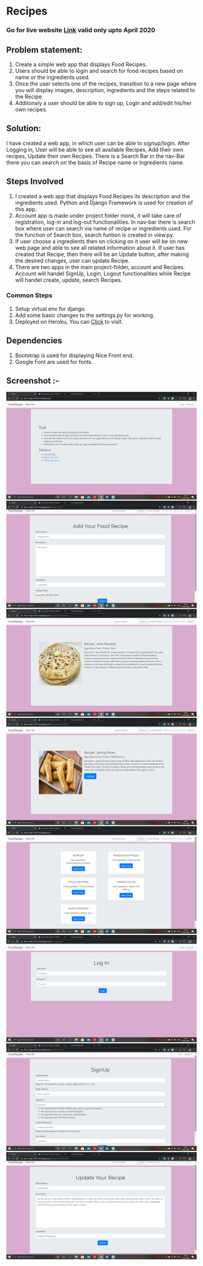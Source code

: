 # Recipes
### Go for live website [Link](https://fierce-ridge-59121.herokuapp.com/) valid only upto April 2020
## Problem statement:
1. Create a simple web app that displays Food Recipes.
2. Users should be able to login and search for food recipes based on name or the
ingredients used.
3. Once the user selects one of the recipes, transition to a new page where you will
display images, description, ingredients and the steps related to the Recipe.
4. Additonaly a user should be able to sign up, Login and add/edit his/her own
recipes.
## Solution:
I have created a web app, in which user can be able to signup/login. After Logging in, User will be able to see all available Recipes, Add their own recipes, Update their own Recipes. There is a Search Bar in the nav-Bar there you can search on the basis of Recipe name or Ingredients name.

## Steps Involved
1. I created a web app that displays Food Recipes its description and the ingredients used. Python and Django Framework is used for creation of this app.
2. Account app is made under project folder monk, it will take care of registration, log-in and log-out functionalities. In nav-bar there is search box where user can search via name of recipe or ingredients used. For the function of Search box, search funtion is created in view.py.
3. If user choose a ingredients then on clicking on it user will be on new web page and able to see all related information about it. If user has created that Recipe, then there will be an Update button, after making the desired changes, user can update Recipe.
4. There are two apps in the main project-folder, account and Recipes. Account will handel SignUp, Login, Logout functionalities while Recipe will handel create, update, search Recipes. 

### Common Steps
1. Setup virtual env for django.
2. Add some basic changes to the settings.py for working.
3. Deployed on Heroku, You can [Click](https://fierce-ridge-59121.herokuapp.com/) to visit.

## Dependencies
1. Bootstrap is used for displaying Nice Front end.
2. Google Font are used for fonts.

## Screenshot :- 
![GitHub Logo](/images/home.png)
![GitHub Logo](/images/add_re.png)
![GitHub Logo](/images/des.png)
![GitHub Logo](/images/des_update.png)
![GitHub Logo](/images/home_log.png)
![GitHub Logo](/images/login.png)
![GitHub Logo](/images/signup.png)
![GitHub Logo](/images/update.png)
